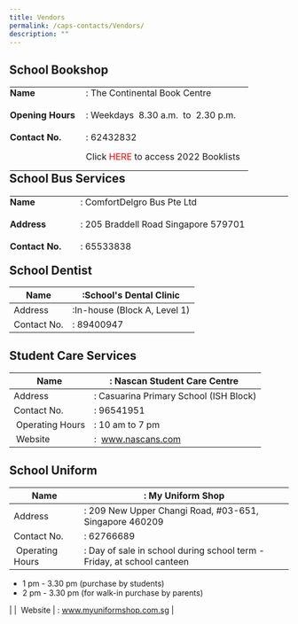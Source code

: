 ```yaml
---
title: Vendors
permalink: /caps-contacts/Vendors/
description: ""
---
```

School Bookshop
---------------

<table class="ives_tab_kosong ive_eobj_left" style="margin: 0px 10px 0px 0px; outline: 0px; padding: 0px; border-collapse: collapse; float: left; border: 1px solid transparent; table-layout: fixed;"><tbody style="margin: 0px; outline: 0px; padding: 0px;"><tr style="margin: 0px; outline: 0px; padding: 0px;"><td style="margin: 0px; outline: 0px; padding: 0px 15px 15px 0px; vertical-align: top;"><b style="margin: 0px; outline: 0px; padding: 0px;">Name<br style="margin: 0px; outline: 0px; padding: 0px;"></b><br style="margin: 0px; outline: 0px; padding: 0px;"><b style="margin: 0px; outline: 0px; padding: 0px;">Opening Hours<br style="margin: 0px; outline: 0px; padding: 0px;"></b><br style="margin: 0px; outline: 0px; padding: 0px;"><b style="margin: 0px; outline: 0px; padding: 0px;">Contact No.</b></td><td style="margin: 0px; outline: 0px; padding: 0px 15px 15px 0px; vertical-align: top;">&nbsp;: The Continental Book Centre<br style="margin: 0px; outline: 0px; padding: 0px;"><br style="margin: 0px; outline: 0px; padding: 0px;">&nbsp;: Weekdays&nbsp; 8.30 a.m.&nbsp; to&nbsp; 2.30 p.m.<br style="margin: 0px; outline: 0px; padding: 0px;"><br style="margin: 0px; outline: 0px; padding: 0px;">&nbsp;: 62432832<br style="margin: 0px; outline: 0px; padding: 0px;"></td></tr><tr style="margin: 0px; outline: 0px; padding: 0px;"><td style="margin: 0px; outline: 0px; padding: 0px 15px 15px 0px; vertical-align: top;">&nbsp;</td><td style="margin: 0px; outline: 0px; padding: 0px 15px 15px 0px; vertical-align: top;">&nbsp;Click<span>&nbsp;</span><a href="https://casuarinapri.moe.edu.sg/caps-connections/for-parents/caps-circulars" target="" style="margin: 0px; outline: 0px; padding: 0px; color: rgb(37, 32, 108); text-decoration: none;"><font color="#ff0000" style="margin: 0px; outline: 0px; padding: 0px;">HERE</font></a><span>&nbsp;</span>to access 2022 Booklists</td></tr></tbody></table>

School Bus Services
-------------------

  

<table class="ives_tab_kosong ive_eobj_left" style="margin: 0px 10px 0px 0px; outline: 0px; padding: 0px; border-collapse: collapse; float: left; border: 1px solid transparent; table-layout: fixed; height: 123px;"><tbody style="margin: 0px; outline: 0px; padding: 0px;"><tr style="margin: 0px; outline: 0px; padding: 0px;"><td style="margin: 0px; outline: 0px; padding: 0px 15px 15px 0px; vertical-align: top;"><b style="margin: 0px; outline: 0px; padding: 0px;">Name<br style="margin: 0px; outline: 0px; padding: 0px;"></b><br style="margin: 0px; outline: 0px; padding: 0px;"><b style="margin: 0px; outline: 0px; padding: 0px;">Address<br style="margin: 0px; outline: 0px; padding: 0px;"></b><br style="margin: 0px; outline: 0px; padding: 0px;"><b style="margin: 0px; outline: 0px; padding: 0px;">Contact No.</b></td><td style="margin: 0px; outline: 0px; padding: 0px 15px 15px 0px; vertical-align: top;">&nbsp;: ComfortDelgro Bus Pte Ltd<br style="margin: 0px; outline: 0px; padding: 0px;"><br style="margin: 0px; outline: 0px; padding: 0px;">&nbsp;: 205 Braddell Road Singapore 579701<br style="margin: 0px; outline: 0px; padding: 0px;"><br style="margin: 0px; outline: 0px; padding: 0px;">&nbsp;: 65533838<span style="margin: 0px; outline: 0px; padding: 0px;">&nbsp;&nbsp; &nbsp;</span><span style="margin: 0px; outline: 0px; padding: 0px;">&nbsp;&nbsp; &nbsp;</span><span style="margin: 0px; outline: 0px; padding: 0px;">&nbsp;&nbsp; &nbsp;</span><span style="margin: 0px; outline: 0px; padding: 0px;">&nbsp;&nbsp; &nbsp;</span><span style="margin: 0px; outline: 0px; padding: 0px;">&nbsp;&nbsp; &nbsp;</span><span style="margin: 0px; outline: 0px; padding: 0px;">&nbsp;&nbsp; &nbsp;</span><span style="margin: 0px; outline: 0px; padding: 0px;">&nbsp;&nbsp; &nbsp;</span><span style="margin: 0px; outline: 0px; padding: 0px;">&nbsp;&nbsp; &nbsp;</span><span style="margin: 0px; outline: 0px; padding: 0px;">&nbsp;&nbsp; &nbsp;</span><span style="margin: 0px; outline: 0px; padding: 0px;">&nbsp;&nbsp; &nbsp;</span><span style="margin: 0px; outline: 0px; padding: 0px;">&nbsp;&nbsp; &nbsp;</span><span style="margin: 0px; outline: 0px; padding: 0px;">&nbsp;&nbsp; &nbsp;</span><span style="margin: 0px; outline: 0px; padding: 0px;">&nbsp;&nbsp; &nbsp;</span><span style="margin: 0px; outline: 0px; padding: 0px;">&nbsp;&nbsp; &nbsp;</span><span style="margin: 0px; outline: 0px; padding: 0px;">&nbsp;&nbsp; &nbsp;</span><span style="margin: 0px; outline: 0px; padding: 0px;">&nbsp;&nbsp; &nbsp;</span><span style="margin: 0px; outline: 0px; padding: 0px;">&nbsp;&nbsp; &nbsp;</span><span style="margin: 0px; outline: 0px; padding: 0px;">&nbsp;&nbsp;</span>&nbsp;</td></tr><tr style="margin: 0px; outline: 0px; padding: 0px;"><td style="margin: 0px; outline: 0px; padding: 0px 15px 15px 0px; vertical-align: top;">&nbsp;<b style="margin: 0px; outline: 0px; padding: 0px;">For Download</b></td><td style="margin: 0px; outline: 0px; padding: 0px 15px 15px 0px; vertical-align: top;">&nbsp;:<font color="#cc0000" style="margin: 0px; outline: 0px; padding: 0px;">&nbsp;<a href="https://casuarinapri.moe.edu.sg/qql/slot/u725/2021/Master%20Sch%20Registration%20Form-2022%20dd22092021LH%20CS%20Full%20set.pdf" target="" style="margin: 0px; outline: 0px; padding: 0px; color: rgb(37, 32, 108); text-decoration: none;"><font color="#cc0000" style="margin: 0px; outline: 0px; padding: 0px;">School Bus Registration Form</font></a><br style="margin: 0px; outline: 0px; padding: 0px;">&nbsp; &nbsp; School Bus Price List</font></td></tr></tbody></table>

School Dentist
--------------

| Name | :School's Dental Clinic |
| --- | --- |
| Address | :In-house (Block A, Level 1) |
| Contact No. | : 89400947 |

Student Care Services
---------------------

| Name | : Nascan Student Care Centre  |
| --- | --- |
| Address | : Casuarina Primary School (ISH Block) |
| Contact No. | : 96541951 |
|  Operating Hours | : 10 am to 7 pm  |
|  Website | :  www.nascans.com |

School Uniform
--------------

| Name | : My Uniform Shop |
| --- | --- |
| Address | : 209 New Upper Changi Road, #03-651, Singapore 460209 |
| Contact No.  | : 62766689 |
|  Operating Hours | : Day of sale in school during school term - Friday, at school canteen  
*   1 pm - 3.30 pm (purchase by students)
*   2 pm - 3.30 pm (for walk-in purchase by parents)

 |
|  Website | : www.myuniformshop.com.sg |
